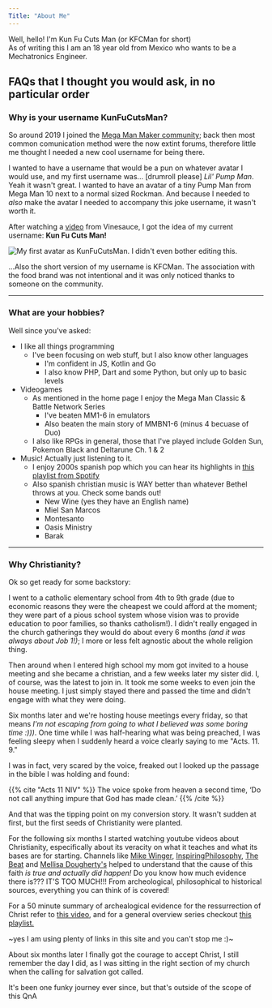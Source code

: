 ```yaml
---
Title: "About Me"
---
```


Well, hello! I'm Kun Fu Cuts Man (or KFCMan for short) \
As of writing this I am an 18 year old from Mexico who wants to be a Mechatronics Engineer.

## FAQs that I thought you would ask, in no particular order

### Why is your username KunFuCutsMan?

So around 2019 I joined the [Mega Man Maker community](https://megamanmaker.com/); back then most common comunication method were the now extint forums, therefore little me thought I needed a new cool username for being there.

I wanted to have a username that would be a pun on whatever avatar I would use, and my first username was... [drumroll please] _Lil' Pump Man_. Yeah it wasn't great. I wanted to have an avatar of a tiny Pump Man from Mega Man 10 next to a normal sized Rockman. And because I needed to _also_ make the avatar I needed to accompany this joke username, it wasn't worth it.

After watching a [video](https://youtu.be/Sv3pS_0vFjA?si=R0LA-JsLQKYu2Te_) from Vinesauce, I got the idea of my current username: **Kun Fu Cuts Man!**

![](https://i.imgur.com/0uArQAJ.jpg "My first avatar as KunFuCutsMan. I didn't even bother editing this.")

...Also the short version of my username is KFCMan. The association with the food brand was not intentional and it was only noticed thanks to someone on the community.

---

### What are your hobbies?

Well since you've asked:

-   I like all things programming
    -   I've been focusing on web stuff, but I also know other languages
        -   I'm confident in JS, Kotlin and Go
        -   I also know PHP, Dart and some Python, but only up to basic levels
-   Videogames
    -   As mentioned in the home page I enjoy the Mega Man Classic & Battle Network Series
        -   I've beaten MM1-6 in emulators
        -   Also beaten the main story of MMBN1-6 (minus 4 becuase of Duo)
    -   I also like RPGs in general, those that I've played include Golden Sun, Pokemon Black and Deltarune Ch. 1 & 2
-   Music! Actually just listening to it.
    -   I enjoy 2000s spanish pop which you can hear its highlights in [this playlist from Spotify](https://open.spotify.com/playlist/37i9dQZF1DWVuVYbdq3h1k)
    -   Also spanish christian music is WAY better than whatever Bethel throws at you. Check some bands out!
        -   New Wine (yes they have an English name)
        -   Miel San Marcos
        -   Montesanto
        -   Oasis Ministry
        -   Barak

---

### Why Christianity?

Ok so get ready for some backstory:

I went to a catholic elementary school from 4th to 9th grade (due to economic reasons they were the cheapest we could afford at the moment; they were part of a pious school system whose vision was to provide education to poor families, so thanks catholism!). I didn't really engaged in the church gatherings they would do about every 6 months _(and it was always about Job 1!)_; I more or less felt agnostic about the whole religion thing.

Then around when I entered high school my mom got invited to a house meeting and she became a christian, and a few weeks later my sister did. I, of course, was the latest to join in. It took me some weeks to even join the house meeting. I just simply stayed there and passed the time and didn't engage with what they were doing.

Six months later and we're hosting house meetings every friday, so that means _I'm not escaping from going to what I believed was some boring time :)))_. One time while I was half-hearing what was being preached, I was feeling sleepy when I suddenly heard a voice clearly saying to me "Acts. 11. 9."

I was in fact, very scared by the voice, freaked out I looked up the passage in the bible I was holding and found:

{{% cite "Acts 11 NIV" %}}
The voice spoke from heaven a second time, ‘Do not call anything impure that God has made clean.’
{{% /cite %}}

And that was the tipping point on my conversion story. It wasn't sudden at first, but the first seeds of Christianity were planted.

For the following six months I started watching youtube videos about Christianity, especifically about its veracity on what it teaches and what its bases are for starting. Channels like [Mike Winger](https://www.youtube.com/@MikeWinger), [InspiringPhilosophy](https://www.youtube.com/@InspiringPhilosophy), [The Beat](https://www.youtube.com/@thebeatagp) and [Mellisa Dougherty's](https://www.youtube.com/@MelissaDougherty) helped to understand that the cause of this faith _is true and actually did happen!_ Do you know how much evidence there is??? IT'S TOO MUCH!!! From archeological, philosophical to historical sources, everything you can think of is covered!

For a 50 minute summary of archealogical evidence for the ressurrection of Christ refer to [this video](https://youtu.be/P_68KfQFICg?si=ho9KmzA9C57g9tTc), and for a general overview series checkout [this playlist.](https://youtube.com/playlist?list=PL1mr9ZTZb3TUYymBPce08oyuhnHLLkR_B&si=1X7vFiQU-6LClSvE)

~yes I am using plenty of links in this site and you can't stop me :\)~

About six months later I finally got the courage to accept Christ, I still remember the day I did, as I was sitting in the right section of my church when the calling for salvation got called.

It's been one funky journey ever since, but that's outside of the scope of this QnA
